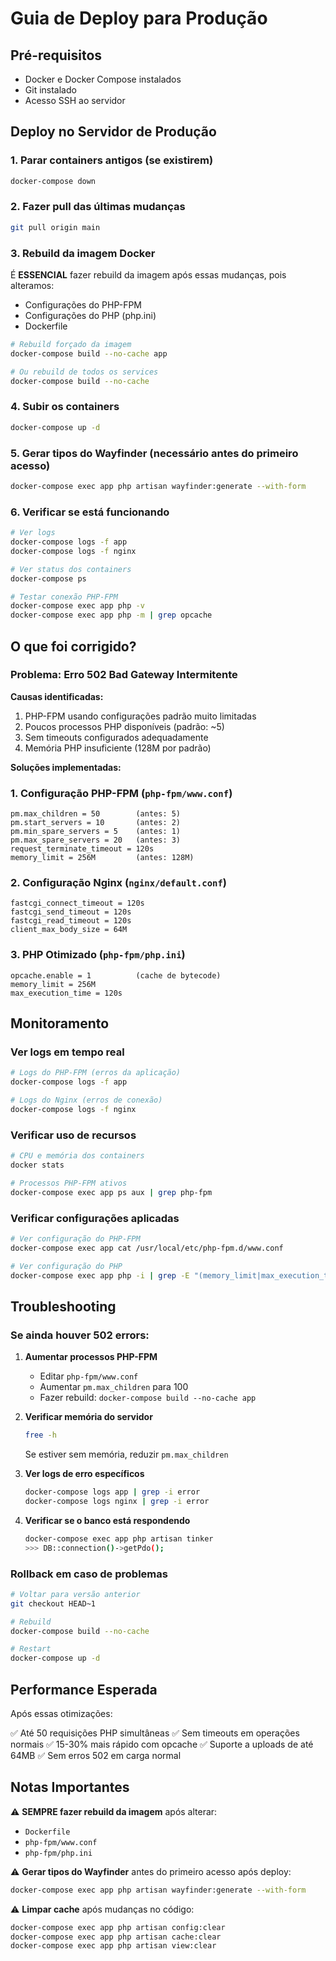 # Guia de Deploy para Produção

## Pré-requisitos

- Docker e Docker Compose instalados
- Git instalado
- Acesso SSH ao servidor

## Deploy no Servidor de Produção

### 1. Parar containers antigos (se existirem)

```bash
docker-compose down
```

### 2. Fazer pull das últimas mudanças

```bash
git pull origin main
```

### 3. Rebuild da imagem Docker

É **ESSENCIAL** fazer rebuild da imagem após essas mudanças, pois alteramos:
- Configurações do PHP-FPM
- Configurações do PHP (php.ini)
- Dockerfile

```bash
# Rebuild forçado da imagem
docker-compose build --no-cache app

# Ou rebuild de todos os services
docker-compose build --no-cache
```

### 4. Subir os containers

```bash
docker-compose up -d
```

### 5. Gerar tipos do Wayfinder (necessário antes do primeiro acesso)

```bash
docker-compose exec app php artisan wayfinder:generate --with-form
```

### 6. Verificar se está funcionando

```bash
# Ver logs
docker-compose logs -f app
docker-compose logs -f nginx

# Ver status dos containers
docker-compose ps

# Testar conexão PHP-FPM
docker-compose exec app php -v
docker-compose exec app php -m | grep opcache
```

## O que foi corrigido?

### Problema: Erro 502 Bad Gateway Intermitente

**Causas identificadas:**
1. PHP-FPM usando configurações padrão muito limitadas
2. Poucos processos PHP disponíveis (padrão: ~5)
3. Sem timeouts configurados adequadamente
4. Memória PHP insuficiente (128M por padrão)

**Soluções implementadas:**

### 1. Configuração PHP-FPM (`php-fpm/www.conf`)
```
pm.max_children = 50        (antes: 5)
pm.start_servers = 10       (antes: 2)
pm.min_spare_servers = 5    (antes: 1)
pm.max_spare_servers = 20   (antes: 3)
request_terminate_timeout = 120s
memory_limit = 256M         (antes: 128M)
```

### 2. Configuração Nginx (`nginx/default.conf`)
```
fastcgi_connect_timeout = 120s
fastcgi_send_timeout = 120s
fastcgi_read_timeout = 120s
client_max_body_size = 64M
```

### 3. PHP Otimizado (`php-fpm/php.ini`)
```
opcache.enable = 1          (cache de bytecode)
memory_limit = 256M
max_execution_time = 120s
```

## Monitoramento

### Ver logs em tempo real
```bash
# Logs do PHP-FPM (erros da aplicação)
docker-compose logs -f app

# Logs do Nginx (erros de conexão)
docker-compose logs -f nginx
```

### Verificar uso de recursos
```bash
# CPU e memória dos containers
docker stats

# Processos PHP-FPM ativos
docker-compose exec app ps aux | grep php-fpm
```

### Verificar configurações aplicadas
```bash
# Ver configuração do PHP-FPM
docker-compose exec app cat /usr/local/etc/php-fpm.d/www.conf

# Ver configuração do PHP
docker-compose exec app php -i | grep -E "(memory_limit|max_execution_time|opcache)"
```

## Troubleshooting

### Se ainda houver 502 errors:

1. **Aumentar processos PHP-FPM**
   - Editar `php-fpm/www.conf`
   - Aumentar `pm.max_children` para 100
   - Fazer rebuild: `docker-compose build --no-cache app`

2. **Verificar memória do servidor**
   ```bash
   free -h
   ```
   Se estiver sem memória, reduzir `pm.max_children`

3. **Ver logs de erro específicos**
   ```bash
   docker-compose logs app | grep -i error
   docker-compose logs nginx | grep -i error
   ```

4. **Verificar se o banco está respondendo**
   ```bash
   docker-compose exec app php artisan tinker
   >>> DB::connection()->getPdo();
   ```

### Rollback em caso de problemas

```bash
# Voltar para versão anterior
git checkout HEAD~1

# Rebuild
docker-compose build --no-cache

# Restart
docker-compose up -d
```

## Performance Esperada

Após essas otimizações:

✅ Até 50 requisições PHP simultâneas
✅ Sem timeouts em operações normais
✅ 15-30% mais rápido com opcache
✅ Suporte a uploads de até 64MB
✅ Sem erros 502 em carga normal

## Notas Importantes

⚠️ **SEMPRE fazer rebuild da imagem** após alterar:
- `Dockerfile`
- `php-fpm/www.conf`
- `php-fpm/php.ini`

⚠️ **Gerar tipos do Wayfinder** antes do primeiro acesso após deploy:
```bash
docker-compose exec app php artisan wayfinder:generate --with-form
```

⚠️ **Limpar cache** após mudanças no código:
```bash
docker-compose exec app php artisan config:clear
docker-compose exec app php artisan cache:clear
docker-compose exec app php artisan view:clear
```
